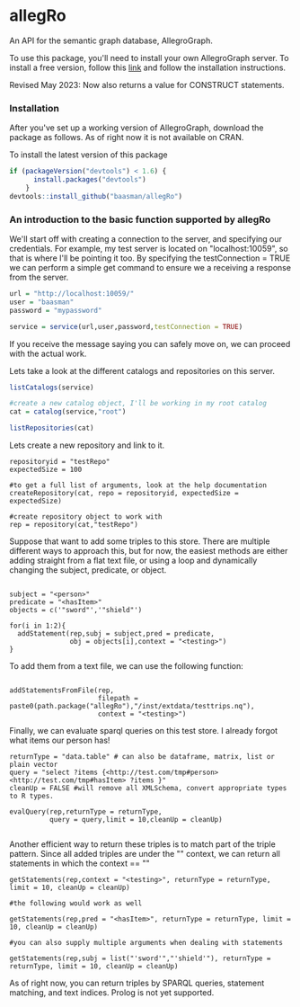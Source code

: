 # allegRo
An API for the semantic graph database, AllegroGraph.

To use this package, you'll need to install your own AllegroGraph server. To install a free version, follow this [link](http://franz.com/agraph/downloads/)
and follow the installation instructions.

Revised May 2023: Now also returns a value for CONSTRUCT statements. 

### Installation

After you've set up a working version of AllegroGraph, download the package as follows. As of right now it is not available on CRAN.

To install the latest version of this package

```R
if (packageVersion("devtools") < 1.6) {
      install.packages("devtools")
    }
devtools::install_github("baasman/allegRo")
```

### An introduction to the basic function supported by allegRo

We'll start off with creating a connection to the server, and specifying our credentials. For example, my test server is located on "localhost:10059", so that is where I'll be pointing it too. By specifying the testConnection = TRUE we can perform a simple get command to ensure we a receiving a response from the server.

```r
url = "http://localhost:10059/"
user = "baasman"
password = "mypassword"

service = service(url,user,password,testConnection = TRUE)
```

If you receive the message saying you can safely move on, we can proceed with the actual work.

Lets take a look at the different catalogs and repositories on this server. 

```r
listCatalogs(service)

#create a new catalog object, I'll be working in my root catalog
cat = catalog(service,"root")

listRepositories(cat)
```

Lets create a new repository and link to it.

```{r}
repositoryid = "testRepo"
expectedSize = 100

#to get a full list of arguments, look at the help documentation
createRepository(cat, repo = repositoryid, expectedSize = expectedSize)

#create repository object to work with
rep = repository(cat,"testRepo")
```

Suppose that want to add some triples to this store. There are multiple different ways to approach this, but for now, the easiest methods are either 
adding straight from a flat text file, or using a loop and dynamically changing the subject, predicate, or object.

```{r}

subject = "<person>"
predicate = "<hasItem>"
objects = c('"sword"','"shield"')

for(i in 1:2){
  addStatement(rep,subj = subject,pred = predicate,
               obj = objects[i],context = "<testing>")
}

```

To add them from a text file, we can use the following function:

```{r}

addStatementsFromFile(rep,
                      filepath = paste0(path.package("allegRo"),"/inst/extdata/testtrips.nq"),
                      context = "<testing>")

```

Finally, we can evaluate sparql queries on this test store. I already forgot what items our person has!

```{r}
returnType = "data.table" # can also be dataframe, matrix, list or plain vector
query = "select ?items {<http://test.com/tmp#person> <http://test.com/tmp#hasItem> ?items }"
cleanUp = FALSE #will remove all XMLSchema, convert appropriate types to R types.

evalQuery(rep,returnType = returnType,
          query = query,limit = 10,cleanUp = cleanUp)
          

```

Another efficient way to return these triples is to match part of the triple pattern. Since all added triples are under the
"<testing>" context, we can return all statements in which the context == "<testing>"
```{r}
getStatements(rep,context = "<testing>", returnType = returnType, limit = 10, cleanUp = cleanUp)

#the following would work as well

getStatements(rep,pred = "<hasItem>", returnType = returnType, limit = 10, cleanUp = cleanUp)

#you can also supply multiple arguments when dealing with statements

getStatements(rep,subj = list("'sword'","'shield'"), returnType = returnType, limit = 10, cleanUp = cleanUp)

```

As of right now, you can return triples by SPARQL queries, statement matching, and text indices. Prolog is not yet supported.

